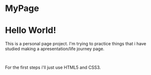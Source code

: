 # MyPage

<h1 text-align:center>Hello World!</h1>
<p>This is a personal page project. I'm trying to practice things that i have studied making a apresentation/life journey page.</p>
<br>
<p>For the first steps i'll just use HTML5 and CSS3.</p>